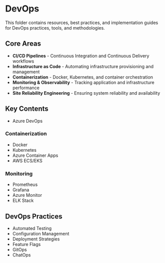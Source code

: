 # DevOps

This folder contains resources, best practices, and implementation guides for DevOps practices, tools, and methodologies.

## Core Areas

- **CI/CD Pipelines** - Continuous Integration and Continuous Delivery workflows
- **Infrastructure as Code** - Automating infrastructure provisioning and management
- **Containerization** - Docker, Kubernetes, and container orchestration
- **Monitoring & Observability** - Tracking application and infrastructure performance
- **Site Reliability Engineering** - Ensuring system reliability and availability

## Key Contents

- Azure DevOps

### Containerization

- Docker
- Kubernetes
- Azure Container Apps
- AWS ECS/EKS

### Monitoring

- Prometheus
- Grafana
- Azure Monitor
- ELK Stack

## DevOps Practices

- Automated Testing
- Configuration Management
- Deployment Strategies
- Feature Flags
- GitOps
- ChatOps
